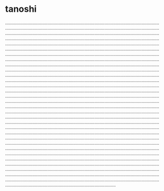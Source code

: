# tanoshi

.............................................................................................................................................................................................................................................................................................................................................................................................................................................................................................................................................................................................................................................................................................................................................................................................................................................................................................................................................................................................................................................................................................................................................................................................................................................................................................................................................................................................................................................................................................................................................................................................................................................................................................................................................................................................................................................................................................................................................................................................................................................................................................................................................................................................................................................................................................................................................................................................................................................................................................................................................................................................................................................................................................................................................................................................................................................................................................................................................................................................................................................................................................................................................................................................................................................................................................................................................................................................................................................................................................................................................................................................................................................................................................................................................................................................................................................................................................................................................................................................................................................................................................